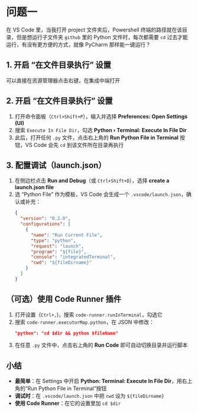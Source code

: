 # 问题一

在 VS Code 里，当我打开 project 文件夹后，Powershell 终端的路径就在该目录，但是想运行子文件夹 `github` 里的 Python 文件时，每次都需要 `cd` 过去才能运行，有没有更方便的方式，就像 PyCharm 那样能一键运行？

## 1. 开启 “在文件目录执行” 设置
  可以直接在资源管理器点击右键，在集成中端打开

## 2. 开启 “在文件目录执行” 设置

1. 打开命令面板（`Ctrl+Shift+P`），输入并选择 **Preferences: Open Settings (UI)**  
2. 搜索 `Execute In File Dir`，勾选 **Python › Terminal: Execute In File Dir**  
3. 此后，打开任何 `.py` 文件，点击右上角的 **Run Python File in Terminal** 按钮，VS Code 会先 `cd` 到该文件所在目录再执行  

## 3. 配置调试（launch.json）

1. 在侧边栏点击 **Run and Debug**（或 `Ctrl+Shift+D`），选择 **create a launch.json file**  
2. 选 “Python File” 作为模板，VS Code 会生成一个 `.vscode/launch.json`，确认或补充：  
   ```json
   {
     "version": "0.2.0",
     "configurations": [
       {
         "name": "Run Current File",
         "type": "python",
         "request": "launch",
         "program": "${file}",
         "console": "integratedTerminal",
         "cwd": "${fileDirname}"
       }
     ]
   }
   ```

## （可选）使用 Code Runner 插件

1. 打开设置（`Ctrl+,`)，搜索 `code-runner.runInTerminal`，勾选它  
2. 搜索 `code-runner.executorMap.python`，在 JSON 中修改：  
   ```json
   "python": "cd $dir && python $fileName"
   ```  
3. 在任意 `.py` 文件中，点击右上角的 **Run Code** 即可自动切换目录并运行脚本  

## 小结

- **最简单**：在 Settings 中开启 **Python: Terminal: Execute In File Dir**，用右上角的“Run Python File in Terminal”按钮  
- **调试时**：在 `.vscode/launch.json` 中把 `cwd` 设为 `${fileDirname}`  
- **使用 Code Runner**：在它的设置里加 `cd $dir`  
